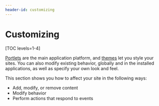 ```yaml
---
header-id: customizing
---
```


# Customizing

[TOC levels=1-4]

[Portlets](/docs/7-2/frameworks/-/knowledge_base/f/portlets) are the main 
application platform, and [themes](/docs/7-2/frameworks/-/knowledge_base/f/themes-introduction) 
let you style your sites. You can also modify existing behavior, globally and in 
the installed applications, as well as specify your own look and feel. 

This section shows you how to affect your site in the following ways:

-   Add, modify, or remove content 
-   Modify behavior
-   Perform actions that respond to events
